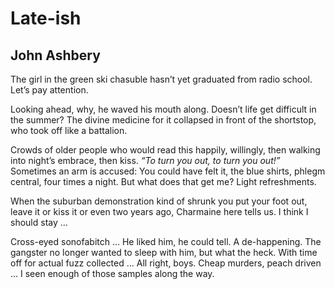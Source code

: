 # Late-ish
## John Ashbery
The girl in the green ski chasuble
hasn’t yet graduated from radio school.
Let’s pay attention.

Looking ahead, why, he waved his mouth along.
Doesn’t life get difficult in the summer?
The divine medicine for it collapsed
in front of the shortstop,
who took off like a battalion.

Crowds of older people who would read this
happily, willingly, then walking into night’s embrace,
then kiss. _“To turn you out, to turn you out!”_
Sometimes an arm is accused:
You could have felt it, the blue shirts,
phlegm central, four times a night.
But what does that get me?
Light refreshments.

When the suburban demonstration kind of shrunk
you put your foot out,
leave it or kiss it
or even two years ago,
Charmaine here tells us.
I think I should stay ...

Cross-eyed sonofabitch ...
He liked him, he could tell. A de-happening.
The gangster no longer wanted to sleep with him,
but what the heck. With time off
for actual fuzz collected ... All right, boys.
Cheap murders, peach driven ... I seen enough of those
samples along the way.